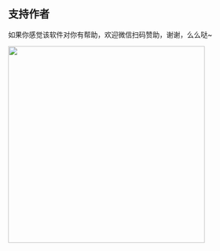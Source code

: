 
## 支持作者

如果你感觉该软件对你有帮助，欢迎微信扫码赞助，谢谢，么么哒~

<img src='zh/https://image.lunatranslator.xyz/zh/zan.jpg' style="height: 400px !important;">